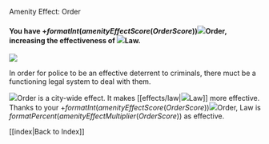Amenity Effect: Order

#### You have +$formatInt(amenityEffectScore(OrderScore))$![](IconZoneMonoGovernment)Order, increasing the effectiveness of ![](IconCrime)Law.

![](docs/images/order.png)

In order for police to be an effective deterrent to criminals, there muct be a functioning legal system to deal with them. 

![](IconZoneMonoGovernment)Order is a city-wide effect. It makes [[effects/law|![](IconCrime)Law]] more effective. Thanks to your +$formatInt(amenityEffectScore(OrderScore))$![](IconZoneMonoGovernment)Order, Law is $formatPercent(amenityEffectMultiplier(OrderScore))$ as effective.


[[index|Back to Index]]


